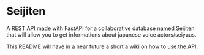 # Seijiten

A REST API made with FastAPI for a collaborative database named Seijiten that will allow you to get informations about japanese voice actors/seiyuus.

This README will have in a near future a short a wiki on how to use the API.